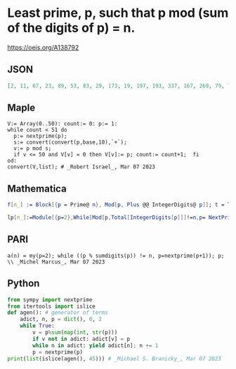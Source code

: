 # Least prime, p, such that p mod \(sum of the digits of p\) \= n\.
https://oeis.org/A138792
## JSON
```JSON
[2, 11, 67, 23, 89, 53, 83, 29, 173, 19, 197, 193, 337, 167, 269, 79, 757, 397, 379, 479, 3677, 769, 997, 6967, 1699, 3889, 9857, 7867, 6959, 9949, 16987, 9887, 49697, 47599, 18899, 67979, 73999, 56999, 197699, 49999, 159899, 189989, 98899, 98999, 988877]
```
## Maple
```Maple
V:= Array(0..50): count:= 0: p:= 1:
while count < 51 do
  p:= nextprime(p);
  s:= convert(convert(p,base,10),`+`);
  v:= p mod s;
  if v <= 50 and V[v] = 0 then V[v]:= p; count:= count+1;  fi
od:
convert(V,list); # _Robert Israel_, Mar 07 2023
```
## Mathematica
```Mathematica
f[n_] := Block[{p = Prime@ n}, Mod[p, Plus @@ IntegerDigits@ p]]; t = Table[0, {1000}]; Do[ a = f@n; If[a < 1000 && t[[a + 1]] == 0, t[[a + 1]] = Prime@ n; Print[{a, Prime@n}]], {n, 503200000}]
```
```Mathematica
lp[n_]:=Module[{p=2},While[Mod[p,Total[IntegerDigits[p]]]!=n,p= NextPrime[ p]];p]; Array[lp,50,0] (* _Harvey P. Dale_, Jan 15 2019 *)
```
## PARI
```PARI
a(n) = my(p=2); while ((p % sumdigits(p)) != n, p=nextprime(p+1)); p; \\ _Michel Marcus_, Mar 07 2023
```
## Python
```Python
from sympy import nextprime
from itertools import islice
def agen(): # generator of terms
    adict, n, p = dict(), 0, 2
    while True:
        v = p%sum(map(int, str(p)))
        if v not in adict: adict[v] = p
        while n in adict: yield adict[n]; n += 1
        p = nextprime(p)
print(list(islice(agen(), 45))) # _Michael S. Branicky_, Mar 07 2023
```
